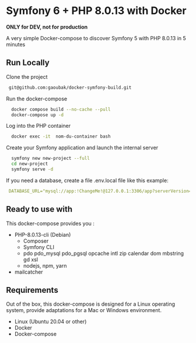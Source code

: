 
# Symfony 6 + PHP 8.0.13 with Docker

**ONLY for DEV, not for production**

A very simple Docker-compose to discover Symfony 5 with PHP 8.0.13 in 5 minutes
## Run Locally

Clone the project

```bash
 git@github.com:gaoubak/docker-symfony-build.git
```

Run the docker-compose

```bash
  docker compose build --no-cache --pull
  docker-compose up -d
```

Log into the PHP container

```bash
  docker exec -it  nom-du-container bash
```

Create your Symfony application and launch the internal server

```bash
  symfony new new-project --full
  cd new-project
  symfony serve -d
```

If you need a database, create a file .env.local file like this example:

```yaml
 DATABASE_URL="mysql://app:!ChangeMe!@127.0.0.1:3306/app?serverVersion=8&charset=utf8mb4"
```

## Ready to use with

This docker-compose provides you :

- PHP-8.0.13-cli (Debian)
    - Composer
    - Symfony CLI
    - pdo pdo_mysql pdo_pgsql opcache intl zip calendar dom mbstring gd xsl
    - nodejs, npm, yarn
- mailcatcher


## Requirements

Out of the box, this docker-compose is designed for a Linux operating system, provide adaptations for a Mac or Windows environment.

- Linux (Ubuntu 20.04 or other)
- Docker
- Docker-compose
